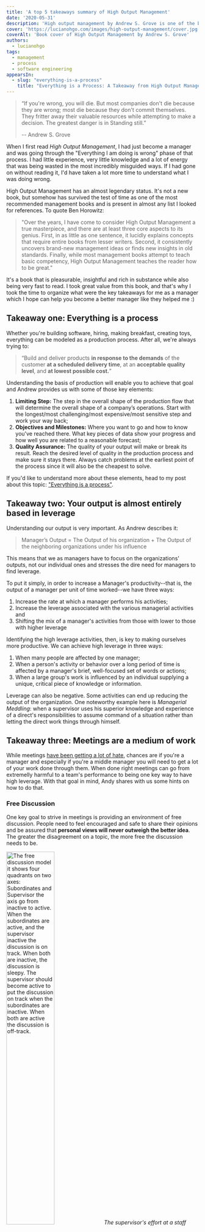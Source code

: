 ```yaml
---
title: 'A top 5 takeaways summary of High Output Management'
date: '2020-05-31'
description: 'High output management by Andrew S. Grove is one of the best books ever written on management. These are the main ideas I took from it'
cover: 'https://lucianohgo.com/images/high-output-management/cover.jpg'
coverAlt: 'Book cover of High Output Management by Andrew S. Grove'
authors:
  - lucianohgo
tags:
  - management
  - process
  - software engineering
appearsIn:
  - slug: "everything-is-a-process"
    title: "Everything is a Process: A Takeaway from High Output Management"
---
```


> “If you're wrong, you will die. But most companies don't die because they are
> wrong; most die because they don't commit themselves. They fritter away their
> valuable resources while attempting to make a decision. The greatest danger is
> in Standing still.”
>
> -- Andrew S. Grove

When I first read *High Output Management*, I had just become a manager and was
going through the "Everything I am doing is wrong" phase of that process. I had
little experience, very little knowledge and a lot of energy that was being
wasted in the most incredibly misguided ways. If I had gone on without reading
it, I'd have taken a lot more time to understand what I was doing wrong.

High Output Management has an almost legendary status. It's not a new
book, but somehow has survived the test of time as one of the most recommended
management books and is present in almost any list I looked for references. To
quote Ben Horowitz:

> "Over the years, I have come to consider High Output Management a true
> masterpiece, and there are at least three core aspects to its genius. First,
> in as little as one sentence, it lucidly explains concepts that require entire
> books from lesser writers. Second, it consistently uncovers brand-new
> management ideas or finds new insights in old standards. Finally, while most
> management books attempt to teach basic competency, High Output Management
> teaches the reader how to be great."

It's a book that is pleasurable, insightful and rich in substance while also
being very fast to read. I took great value from this book, and that's why I
took the time to organize what were the key takeaways for me as a manager which
I hope can help you become a better manager like they helped me :)

## Takeaway one: Everything is a process

Whether you're building software, hiring, making breakfast, creating toys,
everything can be modeled as a production process. After all, we're always
trying to:

> “Build and deliver products **in response to the demands** of the customer
**at a scheduled delivery time**, at an **acceptable quality level**, and **at
lowest possible cost.**”

Understanding the basis of production will enable you to achieve that goal and
Andrew provides us with some of those key elements:

1. **Limiting Step:** The step in the overall shape of the production flow that will
   determine the overall shape of a company’s operations. Start with the
   longest/most challenging/most expensive/most sensitive step and work your way
   back;
2. **Objectives and Milestones:** Where you want to go and how to know you've
   reached there. What key pieces of data show your progress and how well you
   are related to a reasonable forecast;
3. **Quality Assurance:** The quality of your output will make or break its
   result. Reach the desired level of quality in the production process and make
   sure it stays there. Always catch problems at the earliest point of the
   process since it will also be the cheapest to solve.

If you'd like to understand more about these elements, head to my post about
this topic: ["Everything is a process"](/posts/everything-is-a-process).

## Takeaway two: Your output is almost entirely based in leverage

Understanding our output is very important. As Andrew describes it:

> Manager’s Output = The Output of his organization + The Output of the
>     neighboring organizations under his influence

This means that we as managers have to focus on the organizations' outputs, not
our individual ones and stresses the dire need for managers to find leverage.

To put it simply, in order to increase a Manager's productivity--that is, the
output of a manager per unit of time worked--we have three ways:

1. Increase the rate at which a manager performs his activities;
2. Increase the leverage associated with the various managerial activities and
3. Shifting the mix of a manager's activities from those with lower to those
   with higher leverage

Identifying the high leverage activities, then, is key to making ourselves more
productive. We can achieve high leverage in three ways:

1. When many people are affected by one manager;
2. When a person's activity or behavior over a long period of time is affected
   by a manager's brief, well-focused set of words or actions;
3. When a large group's work is influenced by an individual supplying a unique,
   critical piece of knowledge or information.

Leverage can also be negative. Some activities can end up reducing the
output of the organization. One noteworthy example here is *Managerial Meddling*:
when a supervisor uses his superior knowledge and experience of a direct's
responsibilities to assume command of a situation rather than letting the direct
work things through himself.

## Takeaway three: Meetings are a medium of work

While meetings [have been getting a lot of
hate](https://www.westuc.com/en-us/meeting-fatigue), chances are if you're a
manager and especially if you're a middle manager you will need to get a lot of
your work done through them. When done right meetings can go from extremelly
harmful to a team's performance to being one key way to have high leverage. With
that goal in mind, Andy shares with us some hints on how to do that.

### Free Discussion

One key goal to strive in meetings is providing an environment of free
discussion. People need to feel encouraged and safe to share their opinions
and be assured that **personal views will never outweigh the better idea**. The
greater the disagreement on a topic, the more free the discussion needs to be.

<img
   src="/images/high-output-management/discussion-chart.png"
   alt="The free discussion model it shows four quadrants on two axes:
   Subordinates and Supervisor the axis go from inactive to active. When the
   subordinates are active, and the supervisor inactive the discussion is on
   track. When both are inactive, the discussion is sleepy. The supervisor
   should become active to put the discussion on track when the subordinates are
   inactive. When both are active the discussion is off-track."
   title="Free discussion model"
   style="margin: 0 auto; width: 50%"
/>
*The supervisor's effort at a staff meeting should go into keeping the
discussion on track, with the subordinates bearing the brunt of working the
issues*

The manager has the role of a facilitator and avoids stepping in too much with
the solutions. The focus is in keeping the discussion on track and keeping all
of the attendees active and engaged. Make the right questions at the correct
times, but trust your directs to work on the issues.

### Things to know before a meeting

A lot of what kills a meeting is lack of preparation. There are some general
things we can let everyone know that will bridge this gap:

| Things to always Know Before each decision/meeting |
|---------------|
| **What** decision needs to be made, I.e. what's the goal of the meeting |
| **When** does it have to be made |
| **Who** will decide |
| **Who** will need to be consulted prior to the making of the decision |
| **Who** will ratify or veto the decision |
| **Who** will Need to be Informed of the decision |
Sounds obvious, but you'd be surprised how common it is to enter a meeting
without everyone even knowing what its goal is

Besides having that information, every person attending a meeting should have an
opportunity to look at the material that will be shown during that time and
prepare accordingly.

### The Ideal Decision-Making process

The ideal decision-making process starts with *free discussion* where all points
of view need to be welcomed and debated. After it's all layed out, the next
stage is *clear decision*, here the greater the disagreement, the more *clear*
the decision needs to be.

Finally everyone involved must give the decision reached by the group *full
support*. This does not necessarily mean agreement: so long as the participants
commit to back the decision, that is a satisfactory outcome. If we can't reach
this stage, then we need more free discussion.

<img
   src="/images/high-output-management/ideal-decision-making-process.png"
   alt="The ideal decision-making process. Shows a state diagram with three
   states: Free Discussion that can transition to Clear Decision. Clear Decision
   can transition to Full Support. If Full support can't be achieved, more free
   discussion is needed"
   title="The ideal decision-making process"
   style="margin: 0 auto; width: 50%"
/>
*The ideal decision-making process. Yes, it's very similar to Bezos' [Disagree &
Commit](https://en.wikipedia.org/wiki/Disagree_and_commit) leadership principle
:)*

## Takeaway four: Manage short-term outcomes based on long-term plans

Planning is an everyday activity. It will set your strategy and the tactics you
will use to put the strategy in place. The dynamics of planning can be best
understood by thinking in terms of production principles:

- Step 1: Determine the market demand for product;
- Step 2: Establish what the factory will produce if no adjustment is made and
- Step 3: Reconcile the projected factory output with the projected market
  demand by adjusting the production schedule

Analogous to that, your planning process should consist of:

- Step 1: Establish projected need or demand;
- Step 2: Establish your present status and
- Step 3: What more (or less) do you need to do to supply the need/demand.

The Plan needs to produce **tasks that will be performed now in order to
affect future events.**

While today's gap represents a failure of planning sometime in the past, forcing
ourselves to concentrate on the decisions needed to fix today's problem is like
scurrying after our car has already run out of gas.

> ANSWER THIS: What do I have to do TODAY to solve - or better yet avoid -
> TOMORROW's problem?

The true output of the planning process is the set of tasks it causes to be
implemented. In other words, it is the decisions made and the actions taken as a
result of said process.

We need to understand our objectives and milestones clearly in order to plan. If
you don't know where you're going, you will not get there. So ask yourself

1. Where do I want to go? (Answer provides the objective)
2. How will I pace myself to see if I am getting there? (The answer gives us
   milestones or key results)

## Takeaway five: Task-Relevant Maturity and Performance

When I started managing, the first management approach I had was built based on
bits and pieces of the managers I had that I felt worked best with me. I failed
to understand that:

> No optimal management style exists. High output is associated with particular
> combinations of certain managers and certain groups of workers.

Some researchers and Andrew argue that there is a fundamental variable that
tells you what the best management style is in a particular situation. That
variable is task-relevant maturity (TRM). As Grove defines it:

```
TRM =
  Degree of their achievement orientation +
  Readiness to take responsibility +
  Education +
  Training +
  Experience

All of these very specific to the tasks in hand
```

Given different levels of TRM, we can vary the management style:

| TRM of direct | Effective Management Style |
|---------------|:----------------------------------------------------------------------------------:|
| Low | Structured; Task-Oriented;  "What", "How" & "When" |
| Medium | Individual-Oriented; emphasis on two-way communication,  support, mutual reasoning |
| High | Involvement by manager minimal: Establishing objectives and monitoring |
WARNING 🚨: Do not make judgments of what is "nice" or "not nice". We are after
what is most _effective_.

We need to have a varying management style for the same person. People will have
different levels of TRM for different kinds of tasks, and we need to understand
that. Doing so and letting go of vanity regarding "our management style" is
necessary to elicit top performance from our directs.

<img
   src="/images/high-output-management/performance-vs-capability.png"
   alt="Peformance vs Individual Capability graph. Different levels of
   motivation will imply different performance curves. The image shows a graph
   in which the level of motivation of a person defines the curve on this plane
   of performance and individual capacity"
   title="Performance vs Individual Capacity"
   style="margin: 0 auto; width: 50%"
/>
*Performance will be a function of the direct's individual capacity and
motivation*

To understand how we can impact our directs' performances, Grove defends that we
should flip the question and instead ask: "What makes our directs unproductive?"
And the answer to that is that the person either:

1. **Can't do it**: Low individual capacity
2. **Won't do it**: Low motivation

Through training we can greatly impact individual capacity. So the question
remains on how we can motivate our directs. In Andrew's opinion, that simply
can't happen because motivation has to come from within somebody. All a manager
can do is create an environment in which motivated people can flourish.

---

I hope these 5 takeaways were helpful to you as they were for me :) The book has
a lot more valuable info that simply wouldn't fit, so I highly recommend reading
it through!

## Summary

In summary, the takeaways are:

1. **Everything is a process**: Find the limiting step and organize the
   production around it. Measure with meaningful indicators. Fix problems while
   they're small and assure quality. Be very critical of your process and
   optimize it diligently;
2. **Your output is almost entirely based in leverage**: Your output is not
   individual anymore, find leverage and multiply the work of others. Manage
   your time; it's the most valuable asset you have.
3. **Meetings are a medium of work**: Meetings are a powerful way to have
   leverage if used correctly. Prepare accordingly, make the roles very clear to
   everyone in the meeting. Enable free discussion and be humble, your team
   often has more perspective than you;
4. **Manage short-term outcomes based on long-term plans**: To understand what
   must be done short-term, we need to look further in the future. Your plan may
   be tossed in the garbage, but the planning process will provide you
5. **Task-Relevant Maturity and Performancee**: Understand the shifts in
   task-relevant-maturity and change the mode of control accordingly.
   Performance is a function of understanding what takes to
   do the work and motivation; find which you can help more with and that will
   give you leverage. No management style will work for everyone.

I also wrote a [book summary](./../book-summaries/high-output-management) which
goes into more detail on each chapter, but is less structured.
